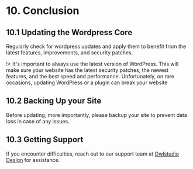# 10. Conclusion

## 10.1 Updating the Wordpress Core

Regularly check for wordpress updates and apply them to benefit from the latest features, improvements, and security patches.

!> It's important to always use the latest version of WordPress. This will make sure your website has the latest security patches, the newest features, and the best speed and performance. Unfortunately, on rare occasions, updating WordPress or a plugin can break your website

## 10.2 Backing Up your Site

Before updating, more importantly, please backup your site to prevent data loss in case of any issues.

## 10.3 Getting Support

If you encounter difficulties, reach out to our support team at [Owlstudio Design](mailto:owlstudio.dsign@gmail.com) for assistance.
